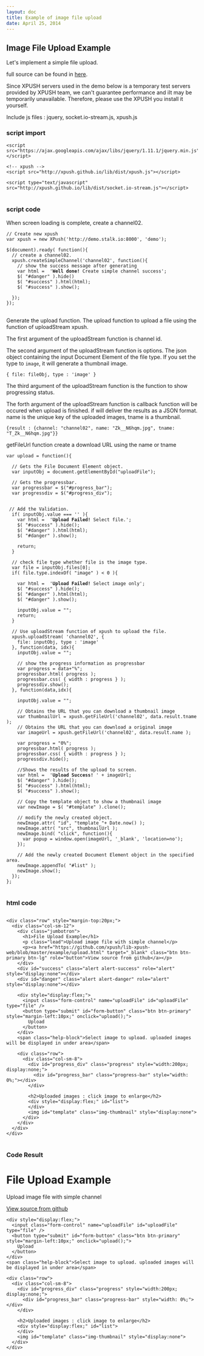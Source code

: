 ```yaml
---
layout: doc
title: Example of image file upload
date: April 25, 2014
---
```


## Image File Upload Example

Let's implement a simple file upload.

full source can be found in [here](https://github.com/xpush/lib-xpush-web/blob/master/example/upload.html).

Since XPUSH servers used in the demo below is a temporary test servers provided by XPUSH team, we can't guarantee performance and iIt may be temporarily unavailable. Therefore, please use the XPUSH you install it yourself.

Include js files : jquery, socket.io-stream.js, xpush.js

### script import

<pre data-lang="html">
<code class="prettyprint">&lt;script src="https://ajax.googleapis.com/ajax/libs/jquery/1.11.1/jquery.min.js"&gt;&lt;/script&gt;

&lt;!-- xpush --&gt;
&lt;script src="http://xpush.github.io/lib/dist/xpush.js"&gt;&lt;/script&gt;

&lt;script type="text/javascript" src="http://xpush.github.io/lib/dist/socket.io-stream.js"&gt;&lt;/script&gt;
</code>
</pre>

### script code

When screen loading is complete, create a channel02.

<pre data-lang="js">
<code class="prettyprint">// Create new xpush
var xpush = new XPush('http://demo.stalk.io:8000', 'demo');

$(document).ready( function(){
  // create a channel02.
  xpush.createSimpleChannel('channel02', function(){
    // show the success message after generating
    var html =  '<strong>Well done!</strong> Create simple channel success';
    $( "#danger" ).hide()
    $( "#success" ).html(html);
    $( "#success" ).show();

  });
});
</code>
</pre>

Generate the upload function. The upload function to upload a file using the function of uploadStream xpush.

The first argument of the uploadStream function is channel id.

The second argument of the uploadStream function is options. The json object containing the input Document Element of the file type. If you set the type to `image`, it will generate a thumbnail image.

	{ file: fileObj, type : 'image' }

The third argument of the uploadStream function is the function to show progressing status.

The forth argument of the uploadStream function is callback function will be occured when upload is finished. if will deliver the results as a JSON format. name is the unique key of the uploaded images, tname is a thumbnail.

	{result : {channel: "channel02", name: "Zk__N6hqm.jpg", tname: "T_Zk__N6hqm.jpg"}}


getFileUrl function create a download URL using the name or tname

<pre data-lang="js">
<code class="prettyprint">var upload = function(){

  // Gets the File Document Element object.
  var inputObj = document.getElementById("uploadFile");

  // Gets the progressbar.
  var progressbar = $("#progress_bar");
  var progressdiv = $("#progress_div");


 // Add the Validation.
  if( inputObj.value === '' ){
    var html =  '<strong>Upload Failed!</strong> Select file.';
    $( "#success" ).hide();
    $( "#danger" ).html(html);
    $( "#danger" ).show();

    return;
  }

  // check file type whether file is the image type.
  var file = inputObj.files[0];
  if( file.type.indexOf( "image" ) < 0 ){

    var html =  '<strong>Upload Failed!</strong> Select image only';
    $( "#success" ).hide();
    $( "#danger" ).html(html);
    $( "#danger" ).show();

    inputObj.value = "";
    return;
  }

  // Use uploadStream function of xpush to upload the file.
  xpush.uploadStream( 'channel02', {
    file: inputObj, type : 'image'
  }, function(data, idx){
    inputObj.value = "";

    // show the progress information as progressbar
    var progress = data+"%";
    progressbar.html( progress );
    progressbar.css( { width : progress } );
    progressdiv.show();
  }, function(data,idx){

    inputObj.value = "";

    // Obtains the URL that you can download a thumbnail image
    var thumbnailUrl = xpush.getFileUrl('channel02', data.result.tname );
    // Obtains the URL that you can download a original image
    var imageUrl = xpush.getFileUrl('channel02', data.result.name );

    var progress = "0%";
    progressbar.html( progress );
    progressbar.css( { width : progress } );
    progressdiv.hide();

    //Shows the results of the upload to screen.
    var html =  '<strong>Upload Success!</strong> ' + imageUrl;
    $( "#danger" ).hide();
    $( "#success" ).html(html);
    $( "#success" ).show();

    // Copy the template object to show a thumbnail image 
    var newImage = $( "#template" ).clone();

    // modify the newly created object.
    newImage.attr( "id", "template_"+ Date.now() );
    newImage.attr( "src", thumbnailUrl );
    newImage.bind( "click", function(){
      var popup = window.open(imageUrl, '_blank', 'location=no');
    });

    // Add the newly created Document Element object in the specified area.
    newImage.appendTo( "#list" );
    newImage.show();
  });
};
</code>
</pre>

### html code

<pre data-lang="html">
<code class="prettyprint">
&lt;div class="row" style="margin-top:20px;"&gt;
  &lt;div class="col-sm-12"&gt;
    &lt;div class="jumbotron"&gt;
      &lt;h1&gt;File Upload Example&lt;/h1&gt;
      &lt;p class="lead"&gt;Upload image file with simple channel&lt;/p&gt;
      &lt;p&gt;&lt;a href="https://github.com/xpush/lib-xpush-web/blob/master/example/upload.html" target="_blank" class="btn btn-primary btn-lg" role="button"&gt;View source from github&lt;/a&gt;&lt;/p&gt;
    &lt;/div&gt;
    &lt;div id="success" class="alert alert-success" role="alert" style="display:none"&gt;&lt;/div&gt;
    &lt;div id="danger" class="alert alert-danger" role="alert" style="display:none"&gt;&lt;/div&gt;

    &lt;div style="display:flex;"&gt;
      &lt;input class="form-control" name="uploadFile" id="uploadFile" type="file" /&gt;
      &lt;button type="submit" id="form-button" class="btn btn-primary" style="margin-left:10px;" onclick="upload();"&gt;
        Upload
      &lt;/button&gt;
    &lt;/div&gt;
    &lt;span class="help-block"&gt;Select image to upload. uploaded images will be displayed in under area&lt;/span&gt;

    &lt;div class="row"&gt;
      &lt;div class="col-sm-8"&gt;
        &lt;div id="progress_div" class="progress" style="width:200px; display:none;"&gt;
          &lt;div id="progress_bar" class="progress-bar" style="width: 0%;"&gt;&lt;/div&gt;
        &lt;/div&gt;

        &lt;h2&gt;Uploaded images : click image to enlarge&lt;/h2&gt;
        &lt;div style="display:flex;" id="list"&gt;
        &lt;/div&gt;
        &lt;img id="template" class="img-thumbnail" style="display:none"&gt;
      &lt;/div&gt;
    &lt;/div&gt;
  &lt;/div&gt;
&lt;/div&gt;
</code>
</pre>


### Code Result

<script src="https://ajax.googleapis.com/ajax/libs/jquery/1.11.1/jquery.min.js"></script>

<!-- xpush -->
<script src="http://xpush.github.io/lib/dist/xpush.js"></script>

<script type="text/javascript" src="http://xpush.github.io/lib/dist/socket.io-stream.js"></script>

<style>
  .img-thumbnail {
    margin: 10px;
  }
</style>

<script type="text/javascript">
// Create new xpush
var xpush = new XPush('http://demo.stalk.io:8000', 'demo');

$(document).ready( function(){
  // create a channel02.
  xpush.createSimpleChannel('channel02', function(){
    // show the success message after generating
    var html =  '<strong>Well done!</strong> Create simple channel success';
    $( "#danger" ).hide()
    $( "#success" ).html(html);
    $( "#success" ).show();

  });
});


var upload = function(){
  // Gets the File Document Element object.
  var inputObj = document.getElementById("uploadFile");

  // Gets the progressbar.
  var progressbar = $("#progress_bar");
  var progressdiv = $("#progress_div");

  // Add the Validation. 
  if( inputObj.value === '' ){
    var html =  '<strong>Upload Failed!</strong> Select file.';
    $( "#success" ).hide();
    $( "#danger" ).html(html);
    $( "#danger" ).show();

    return;
  }

  // check file type whether file is the image type.
  var file = inputObj.files[0];
  if( file.type.indexOf( "image" ) < 0 ){

    var html =  '<strong>Upload Failed!</strong> Select image only';
    $( "#success" ).hide();
    $( "#danger" ).html(html);
    $( "#danger" ).show();

    inputObj.value = "";
    return;
  }

  // Use uploadStream function of xpush to upload the file.
  xpush.uploadStream( 'channel02', {
    file: inputObj, type : 'image'
  }, function(data, idx){
    inputObj.value = "";

    // show the progress information as progressbar
    var progress = data+"%";
    progressbar.html( progress );
    progressbar.css( { width : progress } );
    progressdiv.show();
  }, function(data,idx){

    inputObj.value = "";

    // Obtains the URL that you can download a thumbnail image
    var thumbnailUrl = xpush.getFileUrl('channel02', data.result.tname );
    // Obtains the URL that you can download a original image
    var imageUrl = xpush.getFileUrl('channel02', data.result.name );

    var progress = "0%";
    progressbar.html( progress );
    progressbar.css( { width : progress } );
    progressdiv.hide();

    // Shows the results of the upload to screen
    var html =  '<strong>Upload Success!</strong> ' + imageUrl;
    $( "#danger" ).hide();
    $( "#success" ).html(html);
    $( "#success" ).show();

    // Copy the template object to show a thumbnail image 
    var newImage = $( "#template" ).clone();

    // modify the newly created object.
    newImage.attr( "id", "template_"+ Date.now() );
    newImage.attr( "src", thumbnailUrl );
    newImage.bind( "click", function(){
      var popup = window.open(imageUrl, '_blank', 'location=no');
    });

    // Add the newly created Document Element object in the specified area.
    newImage.appendTo( "#list" );
    newImage.show();
  });
};
</script>

<div class="row" style="margin-top:20px;">
  <div class="col-sm-12">
    <div class="jumbotron">
      <h1>File Upload Example</h1>
      <p class="lead">Upload image file with simple channel</p>
      <p><a href="https://github.com/xpush/lib-xpush-web/blob/master/example/upload.html" target="_blank" class="btn btn-primary btn-lg" role="button">View source from github</a></p>
    </div>
    <div id="success" class="alert alert-success" role="alert" style="display:none"></div>
    <div id="danger" class="alert alert-danger" role="alert" style="display:none"></div>

    <div style="display:flex;">
      <input class="form-control" name="uploadFile" id="uploadFile" type="file" />
      <button type="submit" id="form-button" class="btn btn-primary" style="margin-left:10px;" onclick="upload();">
        Upload
      </button>
    </div>
    <span class="help-block">Select image to upload. uploaded images will be displayed in under area</span>

    <div class="row">
      <div class="col-sm-8">
        <div id="progress_div" class="progress" style="width:200px; display:none;">
          <div id="progress_bar" class="progress-bar" style="width: 0%;"></div>
        </div>

        <h2>Uploaded images : click image to enlarge</h2>
        <div style="display:flex;" id="list">
        </div>
        <img id="template" class="img-thumbnail" style="display:none">
      </div>
    </div>
  </div>
</div>

<script type="text/javascript">
	prettyPrint();
</script>